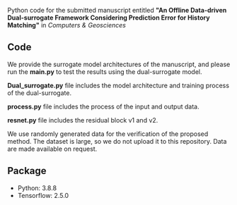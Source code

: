
Python code for the submitted manuscript entitled **"An Offline Data-driven Dual-surrogate Framework Considering Prediction Error for History Matching"** in *Computers & Geosciences*

## Code
We provide the surrogate model architectures of the manuscript, and please run the **main.py** to test the results using the dual-surrogate model.

**Dual_surrogate.py** file includes the model architecture and training process of the dual-surrogate.

**process.py** file includes the process of the input and output data.

**resnet.py** file includes the residual block v1 and v2. 

We use randomly generated data for the verification of the proposed method. The dataset is large, so we do not upload it to this repository. Data are made available on request. 

## Package
- Python: 3.8.8
- Tensorflow: 2.5.0
